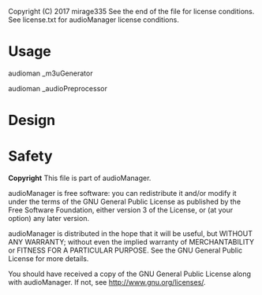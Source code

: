 Copyright (C) 2017 mirage335
See the end of the file for license conditions.
See license.txt for audioManager license conditions.

# Usage

audioman _m3uGenerator

audioman _audioPreprocessor

# Design


# Safety


__Copyright__
This file is part of audioManager.

audioManager is free software: you can redistribute it and/or modify
it under the terms of the GNU General Public License as published by
the Free Software Foundation, either version 3 of the License, or
(at your option) any later version.

audioManager is distributed in the hope that it will be useful,
but WITHOUT ANY WARRANTY; without even the implied warranty of
MERCHANTABILITY or FITNESS FOR A PARTICULAR PURPOSE.  See the
GNU General Public License for more details.

You should have received a copy of the GNU General Public License
along with audioManager.  If not, see <http://www.gnu.org/licenses/>.
